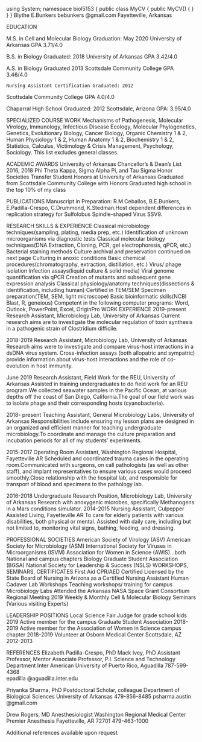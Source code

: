 ﻿using System;
namespace biol5153
{
    public class MyCV
    {
        public MyCV()
        {
        }
    }
}
Blythe E.Bunkers
bebunkers @gmail.com
Fayetteville, Arkansas


EDUCATION

M.S. in Cell and Molecular Biology          Graduation: May 2020
University of Arkansas GPA 3.71/4.0

B.S. in Biology Graduated: 2018 
University of Arkansas GPA 3.42/4.0

A.S. in Biology Graduated 2013
Scottsdale Community College GPA 3.46/4.0

	Nursing Assistant Certification Graduated: 2012 
Scottsdale Community College GPA 4.0/4.0
 
Chaparral High School Graduated: 2012
Scottsdale, Arizona GPA: 3.95/4.0

SPECIALIZED COURSE WORK
Mechanisms of Pathogenesis, Molecular Virology, Immunology, Infectious Disease Ecology, Molecular Phylogenetics, Genetics, Evolutionary Biology, Cancer Biology, Organic Chemistry 1 & 2, Human Physiology 1 & 2, Human Anatomy 1 & 2, Biochemistry 1 & 2, Statistics, Calculus, Victimology & Crisis Management, Psychology, Sociology. This list excludes general classes.

ACADEMIC AWARDS
University of Arkansas Chancellor’s & Dean’s List 2016, 2018
Phi Theta Kappa, Sigma Alpha Pi, and Tau Sigma Honor Societies
Transfer Student Honors at University of Arkansas
Graduated from Scottsdale Community College with Honors
Graduated high school in the top 10% of my class

PUBLICATIONS
Manuscript in Preparation:
R.M.Ceballos, B.E.Bunkers, E.Padilla-Crespo, C.Drummond, K.Stedman.Host dependent differences in replication strategy for Sulfolobus Spindle-shaped Virus SSV9.

RESEARCH SKILLS & EXPERIENCE
Classical microbiology techniques(sampling, plating, media prep, etc.)
Identification of unknown microorganisms via diagnostic tests
Classical molecular biology techniques(DNA Extraction, Cloning, PCR, gel electrophoresis, qPCR, etc.)
Bacterial staining methods
Culture archival and preservation continued on next page
Culturing in anoxic conditions
Basic chemical procedures(chromatography, extraction, distillation, etc.)
Virus/ phage isolation
Infection assays(liquid culture & solid media)
Viral genome quantification via qPCR
Creation of mutants and subsequent gene expression analysis
Classical physiology/anatomy techniques(dissections & identification, including human)
Certified in TEM/SEM
Specimen preparation(TEM, SEM, light microscope)
Basic bioinformatic skills(NCBI Blast, R, geneious)
Competent in the following computer programs: Word, Outlook, PowerPoint, Excel, OriginPro
WORK EXPERIENCE
2019-present Research Assistant, Microbiology Lab, University of Arkansas
Current research aims are to investigate the molecular regulation of toxin synthesis in a pathogenic strain of Clostridium difficile.

2018-2019 Research Assistant, Microbiology Lab, University of Arkansas
Research aims were to investigate and compare virus-host interactions in a dsDNA virus system. Cross-infection assays (both allopatric and sympatric) provide information about virus-host interactions and the role of co-evolution in host immunity.

June 2019 Research Assistant, Field Work for the REU, University of Arkansas
Assisted in training undergraduates to do field work for an REU program.We collected seawater samples in the Pacific Ocean, at various depths off the coast of San Diego, California.The goal of our field work was to isolate phage and their corresponding hosts (cyanobacteria).

2018- present Teaching Assistant, General Microbiology Labs, University of Arkansas
Responsibilities include ensuring my lesson plans are designed in an organized and efficient manner for teaching undergraduate microbiology.To coordinate and manage the culture preparation and incubation periods for all of my students’ experiments.

2015-2017 Operating Room Assistant, Washington Regional Hospital, Fayetteville AR
Scheduled and coordinated trauma cases in the operating room.Communicated with surgeons, on call pathologists (as well as other staff), and implant representatives to ensure various cases would proceed smoothly.Close relationship with the hospital lab, and responsible for transport of blood and specimens to the pathology lab.

2016-2018 Undergraduate Research Position, Microbiology Lab, University of Arkansas
Research with anoxygenic microbes, specifically Methanogens in a Mars conditions simulator.
2014-2015 Nursing Assistant, Culpepper Assisted Living, Fayetteville AR
To care for elderly patients with various disabilities, both physical or mental. Assisted with daily care, including but not limited to, monitoring vital signs, bathing, feeding, and dressing.


PROFESSIONAL SOCIETIES
American Society of Virology (ASV)
American Society for Microbiology (ASM)
International Society for Viruses in Microorganisms (ISVM)
Association for Women in Science (AWIS)…both National and campus chapters
Biology Graduate Student Association (BGSA)
National Society for Leadership & Success (NSLS)
WORKSHOPS, SEMINARS, CERTIFICATES
First Aid CPR/AED Certified
Licensed by the State Board of Nursing in Arizona as a Certified Nursing Assistant
Human Cadaver Lab Workshops
Teaching workshops/ training for campus Microbiology Labs
Attended the Arkansas NASA Space Grant Consortium Regional Meeting 2019
Weekly & Monthly Cell & Molecular Biology Seminars (Various visiting Experts)

LEADERSHIP POSITIONS
Local Science Fair Judge for grade school kids 2019
Active member for the campus Graduate Student Association 2018-2019
Active member for the Association of Women in Science campus chapter 2018-2019
Volunteer at Osborn Medical Center Scottsdale, AZ 2012-2013

REFERENCES
Elizabeth Padilla-Crespo, PhD Mack Ivey, PhD
Assistant Professor, Mentor Associate Professor, P.I.
Science and Technology Department
Inter American University of Puerto Rico, Aguadilla
787-599-4368							
epadilla @aguadilla.inter.edu

Priyanka Sharma, PhD
Postdoctoral Scholar, colleague
Department of Biological Sciences
University of Arkansas
479-856-8485
psharma.austin @gmail.com

Drew Rogers, MD
Anesthesiologist
Washington Regional Medical Center
Premier Anesthesia
Fayetteville, AR 72701
479-463-1000

Additional references available upon request
